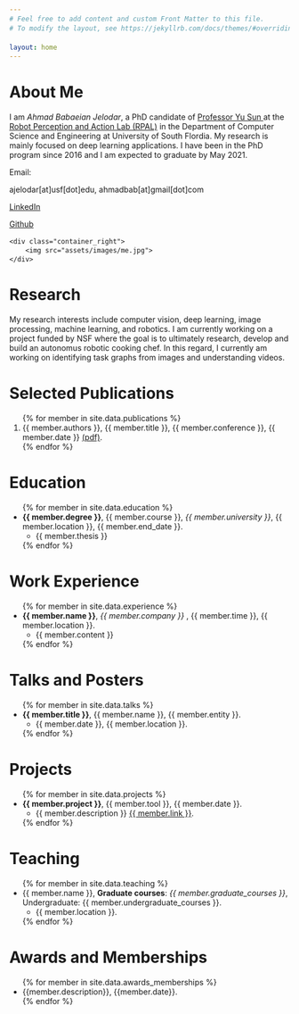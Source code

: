 ```yaml
---
# Feel free to add content and custom Front Matter to this file.
# To modify the layout, see https://jekyllrb.com/docs/themes/#overriding-theme-defaults

layout: home
---
```



<h1 class="headline_text"> About Me </h1>
<div class="container">
	<div class="container_left">
	I am <i>Ahmad Babaeian Jelodar</i>, a PhD candidate of <a class="light_red" href="https://www.cse.usf.edu/~yusun/"> Professor Yu Sun </a> at the <a class="light_red" href="https://rpal.cse.usf.edu/"> Robot Perception and Action Lab (RPAL)</a> in the Department of Computer Science and Engineering at University of South Flordia. My research is mainly focused on deep learning applications. I have been in the PhD program since 2016 and I am expected to graduate by May 2021.
	</div> 
	<div class="container_middle">
	<p class="small_bottom_margin"> Email:</p>
	<p> ajelodar<r class="places">[at]</r>usf<r class="places">[dot]</r>edu, ahmadbab<r class="places">[at]</r>gmail<r class="places">[dot]</r>com </p>
	<p> <a href="https://www.linkedin.com/in/ahmad-babaeian-jelodar-0899aa71/"> LinkedIn </a> </p>	
	<p> <a href="https://github.com/abjelodar"> Github </a> </p>
	</div> 

	<div class="container_right">
	    <img src="assets/images/me.jpg">
	</div>
</div>


<h1 class="headline_text"> <a id="id_research"></a> Research </h1>
<p class="li_style"> My research interests include computer vision, deep learning, image processing, machine learning, and robotics. I am currently working on a project funded by NSF where the goal is to ultimately research, develop and build an autonomus robotic cooking chef. In this regard, I currently am working on identifying task graphs from images and understanding videos. </p>



<h1 class="headline_text"> <a id="id_publications"></a> Selected Publications </h1>
<ol>
{% for member in site.data.publications %}
  <li class="li_style">
      {{ member.authors }}, {{ member.title }}, {{ member.conference }}, {{ member.date }} <a href="{{ member.link }}"> (pdf)</a>.
  </li>
{% endfor %}
</ol>


<h1 id="id_education" class="headline_text"> <a id="id_education"></a> Education </h1>

<ul>
{% for member in site.data.education %}
  <li class="li_style">
	<b>{{ member.degree }}</b>, {{ member.course }}, <i class="places"> {{ member.university }}</i>, {{ member.location }}, {{ member.end_date }}.
	<ul>
		<li class="small_text"> {{ member.thesis }} </li>
	</ul>

  </li>
{% endfor %}
</ul>


<h1 id="id_experience" class="headline_text"> <a id="id_experience"></a> Work Experience </h1>
<ul>
{% for member in site.data.experience %}
  <li class="li_style">
	<b>{{ member.name }}</b>, <i class="places"> {{ member.company }}</i> , {{ member.time }}, {{ member.location }}.
	<ul>
		<li class="small_text"> {{ member.content }} </li>
	</ul>
  </li>
{% endfor %}
</ul>


<h1 id="id_posters" class="headline_text"> <a id="id_posters"></a> Talks and Posters </h1>
<ul>
{% for member in site.data.talks %}
  <li class="li_style">
	<b>{{ member.title }}</b>, {{ member.name }}, {{ member.entity }}.
	<ul>
		<li class="small_text"> {{ member.date }}, {{ member.location }}. </li>
	</ul>
  </li>
{% endfor %}
</ul>


<h1 id="id_project" class="headline_text"> <a id="id_project"></a> Projects </h1>
<ul>
{% for member in site.data.projects %}
  <li class="li_style">
	<b>{{ member.project }}</b>, {{ member.tool }}, {{ member.date }}.
	<ul>
		<li class="small_text"> {{ member.description }} <a href="{{ member.link }}">{{ member.link }}</a>. </li>
	</ul>
  </li>
{% endfor %}
</ul>


<h1 id="id_teaching" class="headline_text"> <a id="id_teaching"></a> Teaching </h1>
<ul>
{% for member in site.data.teaching %}
  <li class="li_style">
	{{ member.name }}, <b>Graduate courses</b>: <i class="places">{{ member.graduate_courses }}</i>, Undergraduate: {{ member.undergraduate_courses }}.
	<ul>
		<li class="small_text"> {{ member.location }}. </li>
	</ul>
  </li>
{% endfor %}
</ul>


<h1 id="id_awards" class="headline_text"> <a id="id_awards"></a> Awards and Memberships </h1>
<ul>
{% for member in site.data.awards_memberships %}
  <li class="li_style">
        {{member.description}}, {{member.date}}.
  </li>
{% endfor %}
</ul>

